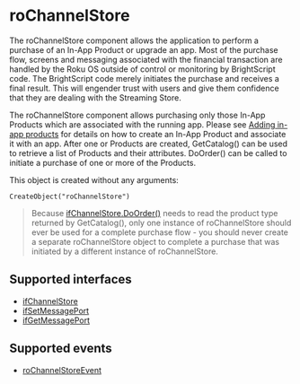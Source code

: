 roChannelStore
==============

The roChannelStore component allows the application to perform a purchase of an In-App Product or upgrade an app. Most of the purchase flow, screens and messaging associated with the financial transaction are handled by the Roku OS outside of control or monitoring by BrightScript code. The BrightScript code merely initiates the purchase and receives a final result. This will engender trust with users and give them confidence that they are dealing with the Streaming Store.

The roChannelStore component allows purchasing only those In-App Products which are associated with the running app. Please see [Adding in-app products](/docs/developer-program/roku-pay/quickstart/in-channel-products.md "Adding in-app products") for details on how to create an In-App Product and associate it with an app. After one or Products are created, GetCatalog() can be used to retrieve a list of Products and their attributes. DoOrder() can be called to initiate a purchase of one or more of the Products.

This object is created without any arguments:

`CreateObject("roChannelStore")`

> Because [ifChannelStore.DoOrder()](/docs/references/brightscript/interfaces/ifchannelstore.md#doorder-as-boolean "ifChannelStore.DoOrder()") needs to read the product type returned by GetCatalog(), only one instance of roChannelStore should ever be used for a complete purchase flow - you should never create a separate roChannelStore object to complete a purchase that was initiated by a different instance of roChannelStore.

Supported interfaces
--------------------

*   [ifChannelStore](/docs/references/brightscript/interfaces/ifchannelstore.md "ifChannelStore")
*   [ifSetMessagePort](/docs/references/brightscript/interfaces/ifsetmessageport.md "ifSetMessagePort")
*   [ifGetMessagePort](/docs/references/brightscript/interfaces/ifgetmessageport.md "ifGetMessagePort ")

Supported events
----------------

*   [roChannelStoreEvent](/docs/references/brightscript/events/rochannelstoreevent.md "roChannelStoreEvento")